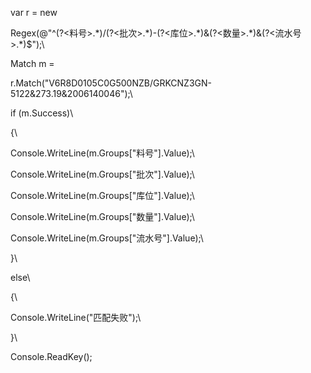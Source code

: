var r = new
Regex(@\"\^(?\<料号\>.\*)/(?\<批次\>.\*)-(?\<库位\>.\*)&(?\<数量\>.\*)&(?\<流水号\>.\*)\$\");\
Match m =
r.Match(\"V6R8D0105C0G500NZB/GRKCNZ3GN-5122&273.19&2006140046\");\
if (m.Success)\
{\
Console.WriteLine(m.Groups\[\"料号\"\].Value);\
Console.WriteLine(m.Groups\[\"批次\"\].Value);\
Console.WriteLine(m.Groups\[\"库位\"\].Value);\
Console.WriteLine(m.Groups\[\"数量\"\].Value);\
Console.WriteLine(m.Groups\[\"流水号\"\].Value);\
}\
else\
{\
Console.WriteLine(\"匹配失败\");\
}\
Console.ReadKey();
